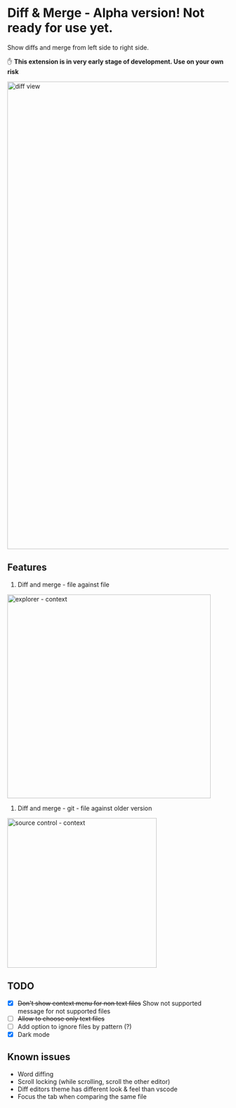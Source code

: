 # Diff & Merge - Alpha version! Not ready for use yet.

Show diffs and merge from left side to right side.

✋ **This extension is in very early stage of development. Use on your own risk**

<img width="1062" alt="diff view" src="https://user-images.githubusercontent.com/3723951/69405993-b45bc000-0d09-11ea-8442-32849712401c.png">


## Features

1. Diff and merge - file against file
<img width="463" alt="explorer - context" src="https://user-images.githubusercontent.com/3723951/69405996-b4f45680-0d09-11ea-9b9f-f24f9e9c69a5.png">

1. Diff and merge - git - file against older version
<img width="340" alt="source control - context" src="https://user-images.githubusercontent.com/3723951/69405995-b4f45680-0d09-11ea-837c-4a8925df3556.png">


## TODO

- [x] ~~Don't show context menu for non text files~~ Show not supported message for not supported files
- [ ] ~~Allow to choose only text files~~
- [ ] Add option to ignore files by pattern (?)
- [x] Dark mode

## Known issues

- Word diffing
- Scroll locking (while scrolling, scroll the other editor)
- Diff editors theme has different look & feel than vscode
- Focus the tab when comparing the same file